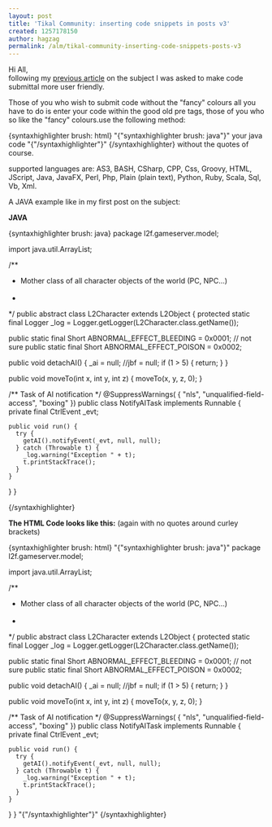 ```yaml
---
layout: post
title: 'Tikal Community: inserting code snippets in posts v3'
created: 1257178150
author: hagzag
permalink: /alm/tikal-community-inserting-code-snippets-posts-v3
---
```

<p>Hi All, <br/>
following my <a href="http://www.tikalk.com/alm/tikal-community-inserting-code-snippets-posts">previous article</a> on the subject I was asked to make code submittal more user friendly.

Those of you who wish to submit code without the "fancy" colours all you have to do is enter your code within the good old pre tags, those of you who so like the "fancy" colours.use the following method: </p>

{syntaxhighlighter brush: html}
"{"syntaxhighlighter brush: java"}"
your java code
"{"/syntaxhighlighter"}"
{/syntaxhighlighter}
without the quotes of course.

supported languages are: AS3, BASH, CSharp, CPP, Css, Groovy, HTML, JScript, Java, JavaFX, Perl, Php, Plain (plain text), Python, Ruby, Scala, Sql, Vb, Xml.

A JAVA example like in my first post on the subject:
<p><b>JAVA</b></p>
{syntaxhighlighter brush: java}
package l2f.gameserver.model;

import java.util.ArrayList;

/**
 * Mother class of all character objects of the world (PC, NPC...)<br><br>
 *
 */
public abstract class L2Character extends L2Object
{
  protected static final Logger _log = Logger.getLogger(L2Character.class.getName());

  public static final Short ABNORMAL_EFFECT_BLEEDING = 0x0001; // not sure
  public static final Short ABNORMAL_EFFECT_POISON = 0x0002;

  public void detachAI() {
    _ai = null;
    //jbf = null;
    if (1 > 5) {
      return;
    }
  }

  public void moveTo(int x, int y, int z) {
    moveTo(x, y, z, 0);
  }

  /** Task of AI notification */
  @SuppressWarnings( { "nls", "unqualified-field-access", "boxing" })
  public class NotifyAITask implements Runnable {
    private final CtrlEvent _evt;

    public void run() {
      try {
        getAI().notifyEvent(_evt, null, null);
      } catch (Throwable t) {
        _log.warning("Exception " + t);
        t.printStackTrace();
      }
    }
  }
}

{/syntaxhighlighter}</p>

<b>The HTML Code looks like this:</b> (again with no quotes around curley brackets)

{syntaxhighlighter brush: html}
"{"syntaxhighlighter brush: java"}"
package l2f.gameserver.model;

import java.util.ArrayList;

/**
 * Mother class of all character objects of the world (PC, NPC...)<br><br>
 *
 */
public abstract class L2Character extends L2Object
{
  protected static final Logger _log = Logger.getLogger(L2Character.class.getName());

  public static final Short ABNORMAL_EFFECT_BLEEDING = 0x0001; // not sure
  public static final Short ABNORMAL_EFFECT_POISON = 0x0002;

  public void detachAI() {
    _ai = null;
    //jbf = null;
    if (1 > 5) {
      return;
    }
  }

  public void moveTo(int x, int y, int z) {
    moveTo(x, y, z, 0);
  }

  /** Task of AI notification */
  @SuppressWarnings( { "nls", "unqualified-field-access", "boxing" })
  public class NotifyAITask implements Runnable {
    private final CtrlEvent _evt;

    public void run() {
      try {
        getAI().notifyEvent(_evt, null, null);
      } catch (Throwable t) {
        _log.warning("Exception " + t);
        t.printStackTrace();
      }
    }
  }
}
"{"/syntaxhighlighter"}"
{/syntaxhighlighter}</p>
